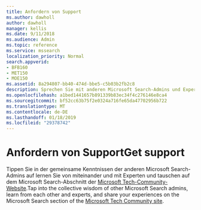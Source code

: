 ```yaml
---
title: Anfordern von Support
ms.author: dawholl
author: dawholl
manager: kellis
ms.date: 9/11/2018
ms.audience: Admin
ms.topic: reference
ms.service: mssearch
localization_priority: Normal
search.appverid:
- BFB160
- MET150
- MOE150
ms.assetid: 8a294807-bb40-474d-bbe5-c5b03b2fb2c8
description: Sprechen Sie mit anderen Microsoft Search-Admins und Experten in der Technikcommunity
ms.openlocfilehash: a1bed1441657b891339b83ec34f4c276146e8ca4
ms.sourcegitcommit: bf52cc63b75f2e0324a716fe65da47702956b722
ms.translationtype: MT
ms.contentlocale: de-DE
ms.lasthandoff: 01/18/2019
ms.locfileid: "29378742"
---
```

# <a name="get-support"></a><span data-ttu-id="f4d10-103">Anfordern von Support</span><span class="sxs-lookup"><span data-stu-id="f4d10-103">Get support</span></span>

<span data-ttu-id="f4d10-104">Tippen Sie in der gemeinsame Kenntnissen der anderen Microsoft Search-Admins auf lernen Sie von miteinander und mit Experten und tauschen auf dem Microsoft Search-Abschnitt der [Microsoft Tech-Community-Website](https://techcommunity.microsoft.com/t5/Microsoft-Search/ct-p/MicrosoftSearch).</span><span class="sxs-lookup"><span data-stu-id="f4d10-104">Tap into the collective wisdom of other Microsoft Search admins, learn from each other and experts, and share your experiences on the Microsoft Search section of the [Microsoft Tech Community site](https://techcommunity.microsoft.com/t5/Microsoft-Search/ct-p/MicrosoftSearch).</span></span>

  


